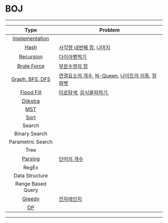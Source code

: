 # BOJ
-------------------------
|Type|Problem|
|:---:|--------|
|[Implementation](https://github.com/Jin959/BOJ-cpp/tree/master/Implementation)| |
|[Hash](https://github.com/Jin959/BOJ-cpp/tree/master/Hash)|[사각형 네번째 점](https://www.acmicpc.net/problem/3009), [나머지](https://www.acmicpc.net/problem/3052)|
|[Recursion](https://github.com/Jin959/BOJ-cpp/tree/master/Recursion)|[다이아별찍기](https://www.acmicpc.net/problem/2444) |
|[Brute Force](https://github.com/Jin959/BOJ-cpp/tree/master/Recursion)| [부분수열의 합](https://www.acmicpc.net/problem/1182) |
|[Graph, BFS, DFS](https://github.com/Jin959/BOJ-cpp/tree/master/Graph)| [연결요소의 개수](https://www.acmicpc.net/problem/11724), [N-Queen](https://www.acmicpc.net/problem/9663), [나이트의 이동](https://www.acmicpc.net/problem/7562), [알파벳](https://www.acmicpc.net/problem/1987) |
|[Flood Fill](https://github.com/Jin959/BOJ-cpp/tree/master/FloodFill)| [미로탐색](https://www.acmicpc.net/problem/2178), [음식물피하기](https://www.acmicpc.net/problem/1743), |
|[Dijkstra]()| |
|[MST]()| |
|[Sort]()| |
|Search| |
|Binary Search| |
|Parametric Search| |
|Tree| |
|[Parsing](https://github.com/Jin959/BOJ-cpp/tree/master/Parsing)|[단어의 개수](https://www.acmicpc.net/problem/1152) |
|RegEx| |
|Data Structure| |
|Range Based Query| |
|[Greedy](https://github.com/Jin959/BOJ-cpp/tree/master/Greedy)| [전자레인지](https://www.acmicpc.net/problem/10162)|
|[DP](https://github.com/Jin959/BOJ-cpp/tree/master/DP)| |

-------------------------